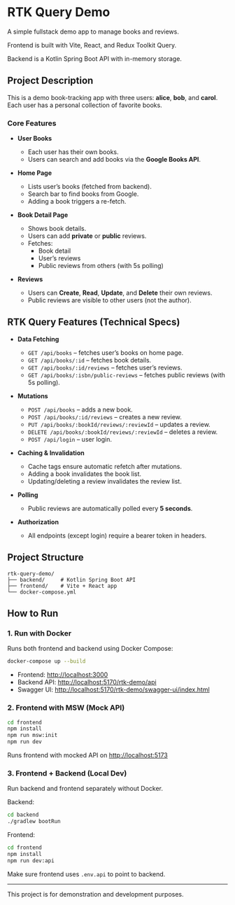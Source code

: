 # RTK Query Demo

A simple fullstack demo app to manage books and reviews.

Frontend is built with Vite, React, and Redux Toolkit Query.

Backend is a Kotlin Spring Boot API with in-memory storage.

## Project Description

This is a demo book-tracking app with three users: **alice**, **bob**, and **carol**. Each user has a personal collection of favorite books.

### Core Features

- **User Books**
    - Each user has their own books.
    - Users can search and add books via the **Google Books API**.

- **Home Page**
    - Lists user’s books (fetched from backend).
    - Search bar to find books from Google.
    - Adding a book triggers a re-fetch.

- **Book Detail Page**
    - Shows book details.
    - Users can add **private** or **public** reviews.
    - Fetches:
        - Book detail
        - User’s reviews
        - Public reviews from others (with 5s polling)

- **Reviews**
    - Users can **Create**, **Read**, **Update**, and **Delete** their own reviews.
    - Public reviews are visible to other users (not the author).


## RTK Query Features (Technical Specs)

- **Data Fetching**
    - `GET /api/books` – fetches user’s books on home page.
    - `GET /api/books/:id` – fetches book details.
    - `GET /api/books/:id/reviews` – fetches user’s reviews.
    - `GET /api/books/:isbn/public-reviews` – fetches public reviews (with 5s polling).

- **Mutations**
    - `POST /api/books` – adds a new book.
    - `POST /api/books/:id/reviews` – creates a new review.
    - `PUT /api/books/:bookId/reviews/:reviewId` – updates a review.
    - `DELETE /api/books/:bookId/reviews/:reviewId` – deletes a review.
    - `POST /api/login` – user login.

- **Caching & Invalidation**
    - Cache tags ensure automatic refetch after mutations.
    - Adding a book invalidates the book list.
    - Updating/deleting a review invalidates the review list.

- **Polling**
    - Public reviews are automatically polled every **5 seconds**.

- **Authorization**
    - All endpoints (except login) require a bearer token in headers.

## Project Structure

```
rtk-query-demo/
├── backend/     # Kotlin Spring Boot API
├── frontend/    # Vite + React app
└── docker-compose.yml
```

## How to Run

### 1. Run with Docker

Runs both frontend and backend using Docker Compose:

```bash
docker-compose up --build
```

* Frontend: [http://localhost:3000](http://localhost:3000)
* Backend API: [http://localhost:5170/rtk-demo/api](http://localhost:5170/rtk-demo/api)
* Swagger UI: [http://localhost:5170/rtk-demo/swagger-ui/index.html](http://localhost:5170/rtk-demo/swagger-ui/index.html)

### 2. Frontend with MSW (Mock API)

```bash
cd frontend
npm install
npm run msw:init
npm run dev
```

Runs frontend with mocked API on [http://localhost:5173](http://localhost:5173)

### 3. Frontend + Backend (Local Dev)

Run backend and frontend separately without Docker.

Backend:

```bash
cd backend
./gradlew bootRun
```

Frontend:

```bash
cd frontend
npm install
npm run dev:api
```

Make sure frontend uses `.env.api` to point to backend.

---

This project is for demonstration and development purposes.
